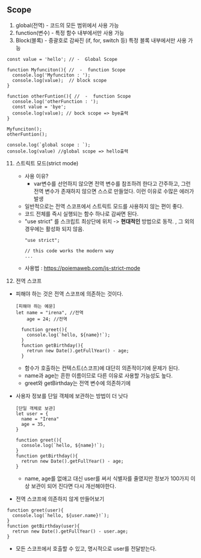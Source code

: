 ## Scope

1. global(전역) - 코드의 모든 범위에서 사용 가능
2. function(변수) - 특정 함수 내부에서만 사용 가능
3. Block(블록) - 중괄호로 감싸진 (if, for, switch 등) 특정 블록 내부에서만 사용 가능


```
const value = 'hello'; // -  Global Scope

function Myfunciton(){ //  -  function Scope
  console.log('Myfunciton : ');
  console.log(value);  // block scope
}

function otherFuntion(){ //  -  function Scope
  console.log('otherFunction : ');
  const value = 'bye';
  console.log(value); // bock scope => bye출력
}

Myfunciton();
otherFuntion();

console.log(`global scope : `);
console.log(value) //global scope => hello출력
```

11. 스트릭트 모드(strict mode)
    - 사용 이유?
      - var변수를 선언하지 않으면 전역 변수를 참조하려 한다고 간주하고, 그런 전역 변수가 존재하지 않으면 스스로 만들었다. 이런 이유로 수많은 에러가 발생
    - 일반적으로는 전역 스코프에서 스트릭트 모드를 사용하지 않는 편이 좋다.
    - 코드 전체를 즉시 실행되는 함수 하나로 감싸면 된다.
    - "use strict" 를 스크립트 최상단에 위치 -> __현대적인__ 방법으로 동작. , 그 외의 경우에는 활성화 되지 않음.
        ```
        "use strict";

        // this code works the modern way
        ...
        ```
    - 사용법 : https://poiemaweb.com/js-strict-mode

4. 전역 스코프
  - 피해야 하는 것은 전역 스코프에 의존하는 것이다.
    ```
    [피해야 하는 예문]
    let name = "irena", //전역
        age = 24; //전역

      function greet(){
        console.log(`hello, ${name}!`);
      }
      function getBirthday(){
        retrun new Date().getFullYear() - age;
      }
    ```
    - 함수가 호출하는 컨텍스트(스코프)에 대단히 의존적이기에 문제가 된다.
    - name과 age는 흔한 이름이므로 다른 이유로 사용할 가능성도 높다.
    - greet와 getBirthday는 전역 변수에 의존하기에

  - 사용자 정보를 단일 객체에 보관하는 방법이 더 낫다
    ```
    [단일 객체로 보관]
    let user = {
      name = "Irena"
      age = 35,
    }

    function greet(){
      console.log(`hello, ${name}!`);
    }
    function getBirthday(){
      retrun new Date().getFullYear() - age;
    }
    ```
    - name, age를 없애고 대신 user를 써서 식별자를 줄였지만 정보가 100가지 이상 보관이 되어 진다면 다시 개선해야한다.

  - 전역 스코프에 의존하지 않게 만들어보기
  ```
  function greet(user){
    console.log(`hello, ${user.name}!`);
  }
  function getBirthday(user){
    retrun new Date().getFullYear() - user.age;
  }
  ```
  - 모든 스코프에서 호출할 수 있고, 명시적으로 user를 전달받는다.

